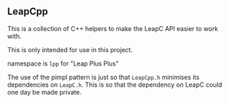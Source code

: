 ## LeapCpp

This is a collection of C++ helpers to make the LeapC API easier to work with.

This is only intended for use in this project.

namespace is `lpp` for "Leap Plus Plus"

The use of the pimpl pattern is just so that `LeapCpp.h` minimises its dependencies on `LeapC.h`. This is so that the
dependency on LeapC could one day be made private.
